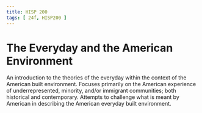 ```yaml
---
title: HISP 200
tags: [ 24f, HISP200 ]
---
```


# The Everyday and the American Environment

An introduction to the theories of the everyday within the context of the American built environment. Focuses primarily on the American experience of underrepresented, minority, and/or immigrant communities; both historical and contemporary. Attempts to challenge what is meant by American in describing the American everyday built environment.
